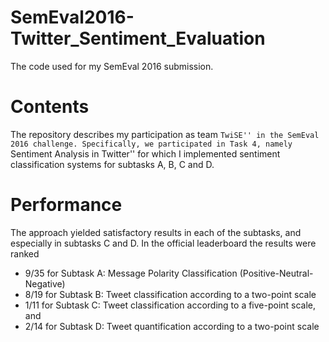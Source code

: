 # SemEval2016-Twitter_Sentiment_Evaluation
The code used for my SemEval 2016 submission. 

# Contents
The repository 
describes my participation as team ``TwiSE'' in the SemEval 2016 challenge.
Specifically, we participated in Task 4, namely ``Sentiment Analysis in Twitter'' for which I implemented
sentiment classification systems for subtasks A, B, C and D.


# Performance
The approach yielded satisfactory results in each of the subtasks, and especially in subtasks C and D.
In the official leaderboard the results were ranked
+ 9/35 for Subtask A: Message Polarity Classification (Positive-Neutral-Negative)
+ 8/19 for Subtask B: Tweet classification according to a two-point scale
+ 1/11  for Subtask C: Tweet classification according to a five-point scale, and
+ 2/14 for Subtask D: Tweet quantification according to a two-point scale

